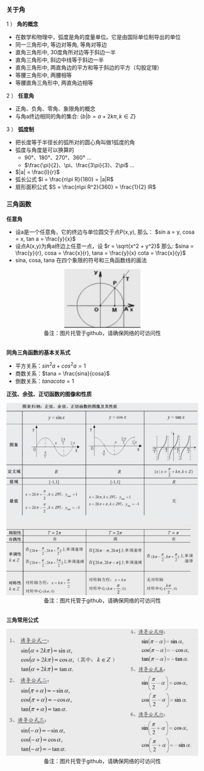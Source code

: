 ### 关于角

1 ） **角的概念**

- 在数学和物理中，弧度是角的度量单位。它是由国际单位制导出的单位
- 同一三角形中, 等边对等角, 等角对等边
- 直角三角形中, 30度角所对边等于斜边一半
- 直角三角形中, 斜边中线等于斜边一半
- 直角三角形中, 两直角边的平方和等于斜边的平方（勾股定理）
- 等腰三角形中, 两腰相等
- 等腰直角三角形中, 两直角边相等

2 ） **任意角**

- 正角、负角、零角、象限角的概念
- 与角a终边相同的角的集合: $\{ b | b = a + 2k\pi, k \in Z \}$

3 ） **弧度制**

- 把长度等于半径长的弧所对的圆心角叫做1弧度的角
- 弧度与角度是可以换算的
    * 90°、180°、270°、360° ...
    * $\frac{\pi}{2}、\pi、\frac{3\pi}{3}、2\pi$ ...
- $|a| = \frac{l}{r}$
- 弧长公式 $l = \frac{n\pi R}{180} = |a|R$
- 扇形面积公式 $S = \frac{n\pi R^2}{360} = \frac{1}{2} lR$

### 三角函数

**任意角**

- 设a是一个任意角，它的终边与单位圆交于点P(x,y), 那么： $sin a = y, cosa = x, tan a = \frac{y}{x}$
- 设点A(x,y)为角a终边上任意一点，设 $r = \sqrt{x^2 + y^2}$ 那么: $sina = \frac{y}{r}, cosa = \frac{x}{r}, tana = \frac{y}{x} cota = \frac{x}{y}$
- sina, cosa, tana 在四个象限的符号和三角函数线的画法

<div align="center">
    <img width="200" src="./screenshot/5.8.jpg">
    <br />
    <div style="text-align:center">备注：图片托管于github，请确保网络的可访问性</div>
    <br />
</div>

**同角三角函数的基本关系式**

- 平方关系：$sin^2 a + cos^2 a = 1$
- 商数关系：$tana = \frac{sina}{cosa}$
- 倒数关系：$tana cota = 1$

**正弦、余弦、正切函数的图像和性质**

<div align="center">
    <img width="600" src="./screenshot/5.9.jpg">
    <br />
    <div style="text-align:center">备注：图片托管于github，请确保网络的可访问性</div>
    <br />
</div>

**三角常用公式**

<div align="center">
    <img width="600" src="./screenshot/5.10.jpg">
    <br />
    <div style="text-align:center">备注：图片托管于github，请确保网络的可访问性</div>
    <br />
</div>